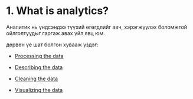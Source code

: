 # 1. What is analytics?

Аналитик нь үндсэндээ түүхий өгөгдлийг авч, хэрэгжүүлэх боломжтой ойлголтуудыг гаргаж авах үйл явц юм.

дөрвөн үе шат болгон хувааж үздэг:

* [Processing the data](https://github.com/jakIT-ops/data_visualization/blob/master/02ReadingData.ipynb)

* [Describing the data](https://github.com/jakIT-ops/data_visualization/blob/master/03DescribingData.ipynb)

* [Cleaning the data](https://github.com/jakIT-ops/data_visualization/blob/master/04CleaningData.ipynb)

* [Visualizing the data](https://github.com/jakIT-ops/data_visualization/blob/master/05VisualizingData.ipynb)
